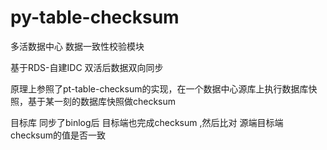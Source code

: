 # py-table-checksum
多活数据中心 数据一致性校验模块

基于RDS-自建IDC 双活后数据双向同步

原理上参照了pt-table-checksum的实现，在一个数据中心源库上执行数据库快照，基于某一刻的数据库快照做checksum

目标库 同步了binlog后  目标端也完成checksum ,然后比对 源端目标端checksum的值是否一致


